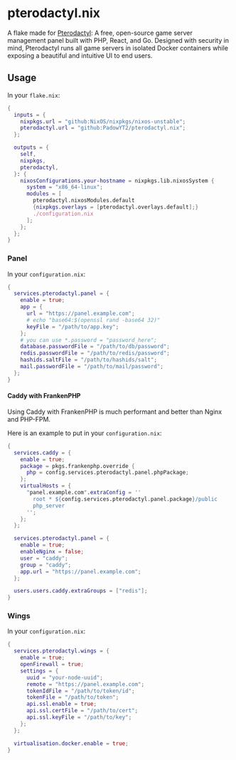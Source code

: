 # pterodactyl.nix

A flake made for [Pterodactyl](https://pterodactyl.io): A free, open-source game server management panel built with PHP, React, and Go. Designed with security in mind, Pterodactyl runs all game servers in isolated Docker containers while exposing a beautiful and intuitive UI to end users.

## Usage

In your `flake.nix`:

```nix
{
  inputs = {
    nixpkgs.url = "github:NixOS/nixpkgs/nixos-unstable";
    pterodactyl.url = "github:PadowYT2/pterodactyl.nix";
  };

  outputs = {
    self,
    nixpkgs,
    pterodactyl,
  }: {
    nixosConfigurations.your-hostname = nixpkgs.lib.nixosSystem {
      system = "x86_64-linux";
      modules = [
        pterodactyl.nixosModules.default
        {nixpkgs.overlays = [pterodactyl.overlays.default];}
        ./configuration.nix
      ];
    };
  };
}
```

### Panel

In your `configuration.nix`:

```nix
{
  services.pterodactyl.panel = {
    enable = true;
    app = {
      url = "https://panel.example.com";
      # echo "base64:$(openssl rand -base64 32)"
      keyFile = "/path/to/app.key";
    };
    # you can use *.password = "password_here";
    database.passwordFile = "/path/to/db/password";
    redis.passwordFile = "/path/to/redis/password";
    hashids.saltFile = "/path/to/hashids/salt";
    mail.passwordFile = "/path/to/mail/password";
  };
}
```

#### Caddy with FrankenPHP

Using Caddy with FrankenPHP is much performant and better than Nginx and PHP-FPM.

Here is an example to put in your `configuration.nix`:

```nix
{
  services.caddy = {
    enable = true;
    package = pkgs.frankenphp.override {
      php = config.services.pterodactyl.panel.phpPackage;
    };
    virtualHosts = {
      "panel.example.com".extraConfig = ''
        root * ${config.services.pterodactyl.panel.package}/public
        php_server
      '';
    };
  };

  services.pterodactyl.panel = {
    enable = true;
    enableNginx = false;
    user = "caddy";
    group = "caddy";
    app.url = "https://panel.example.com";
  };

  users.users.caddy.extraGroups = ["redis"];
}
```

### Wings

In your `configuration.nix`:

```nix
{
  services.pterodactyl.wings = {
    enable = true;
    openFirewall = true;
    settings = {
      uuid = "your-node-uuid";
      remote = "https://panel.example.com";
      tokenIdFile = "/path/to/token/id";
      tokenFile = "/path/to/token";
      api.ssl.enable = true;
      api.ssl.certFile = "/path/to/cert";
      api.ssl.keyFile = "/path/to/key";
    };
  };

  virtualisation.docker.enable = true;
}
```
